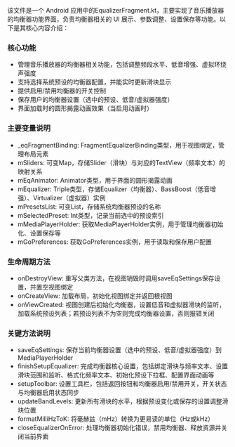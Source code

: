 该文件是一个 Android 应用中的EqualizerFragment.kt，主要实现了音乐播放器的均衡器功能界面，负责均衡器相关的 UI 展示、参数调整、设置保存等功能。以下是其核心内容介绍：

### 核心功能
- 管理音乐播放器的均衡器相关功能，包括调整频段水平、低音增强、虚拟环绕声强度
- 支持选择系统预设的均衡器配置，并能实时更新滑块显示
- 提供启用/禁用均衡器的开关控制
- 保存用户的均衡器设置（选中的预设、低音/虚拟器强度）
- 界面加载时的圆形揭露动画效果（当启用动画时）

### 主要变量说明
- _eqFragmentBinding: FragmentEqualizerBinding类型，用于视图绑定，管理布局元素
- mSliders: 可变Map，存储Slider（滑块）与对应的TextView（频率文本）的映射关系
- mEqAnimator: Animator类型，用于界面的圆形揭露动画
- mEqualizer: Triple类型，存储Equalizer（均衡器）、BassBoost（低音增强）、Virtualizer（虚拟器）实例
- mPresetsList: 可变List，存储系统均衡器预设的名称
- mSelectedPreset: Int类型，记录当前选中的预设索引
- mMediaPlayerHolder: 获取MediaPlayerHolder实例，用于管理均衡器初始化、设置保存等
- mGoPreferences: 获取GoPreferences实例，用于读取和保存用户配置

### 生命周期方法
- onDestroyView: 重写父类方法，在视图销毁时调用saveEqSettings保存设置，并置空视图绑定
- onCreateView: 加载布局，初始化视图绑定并返回根视图
- onViewCreated: 视图创建后初始化均衡器，设置低音和虚拟器滑块的监听，加载系统预设列表；若预设列表不为空则完成均衡器设置，否则报错关闭

### 关键方法说明
- saveEqSettings: 保存当前均衡器设置（选中的预设、低音/虚拟器强度）到MediaPlayerHolder
- finishSetupEqualizer: 完成均衡器核心设置，包括绑定滑块与频率文本、设置滑块范围和监听、格式化频率文本、初始化预设下拉框、配置界面动画等
- setupToolbar: 设置工具栏，包括返回按钮和均衡器启用/禁用开关，开关状态与均衡器启用状态同步
- updateBandLevels: 更新所有滑块的水平，根据预设变化或保存的设置调整滑块位置
- formatMilliHzToK: 将毫赫兹（mHz）转换为更易读的单位（Hz或kHz）
- closeEqualizerOnError: 处理均衡器初始化错误，禁用均衡器、释放资源并关闭当前界面
